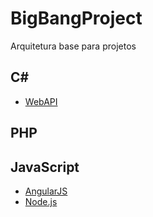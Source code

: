 # BigBangProject
Arquitetura base para projetos  

## C#
- [WebAPI](CSharp/WebAPI.md)

## PHP

## JavaScript
- [AngularJS](AngularJS/AngularJS.md)
- [Node.js](Node.js/Node.js.md)
